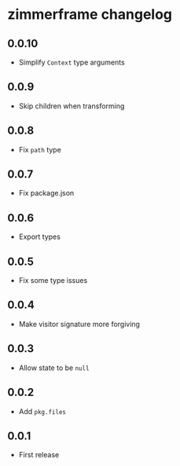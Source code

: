 # zimmerframe changelog

## 0.0.10

- Simplify `Context` type arguments

## 0.0.9

- Skip children when transforming

## 0.0.8

- Fix `path` type

## 0.0.7

- Fix package.json

## 0.0.6

- Export types

## 0.0.5

- Fix some type issues

## 0.0.4

- Make visitor signature more forgiving

## 0.0.3

- Allow state to be `null`

## 0.0.2

- Add `pkg.files`

## 0.0.1

- First release
